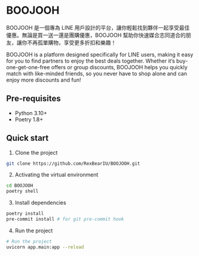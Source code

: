 # BOOJOOH

BOOJOOH 是一個專為 LINE 用戶設計的平台，讓你輕鬆找到夥伴一起享受最佳優惠。無論是買一送一還是團購優惠，BOOJOOH 幫助你快速媒合志同道合的朋友，讓你不再孤單購物，享受更多折扣和樂趣！

BOOJOOH is a platform designed specifically for LINE users, making it easy for you to find partners to enjoy the best deals together. Whether it’s buy-one-get-one-free offers or group discounts, BOOJOOH helps you quickly match with like-minded friends, so you never have to shop alone and can enjoy more discounts and fun!

## Pre-requisites

- Python 3.10+
- Poetry 1.8+
## Quick start

1. Clone the project

```bash
git clone https://github.com/RexBearIU/BOOJOOH.git
```

2. Activating the virtual environment

```bash
cd BOOJOOH
poetry shell
```

3. Install dependencies

```bash
poetry install
pre-commit install # for git pre-commit hook
```

4. Run the project

```bash
# Run the project
uvicorn app.main:app --reload
```

